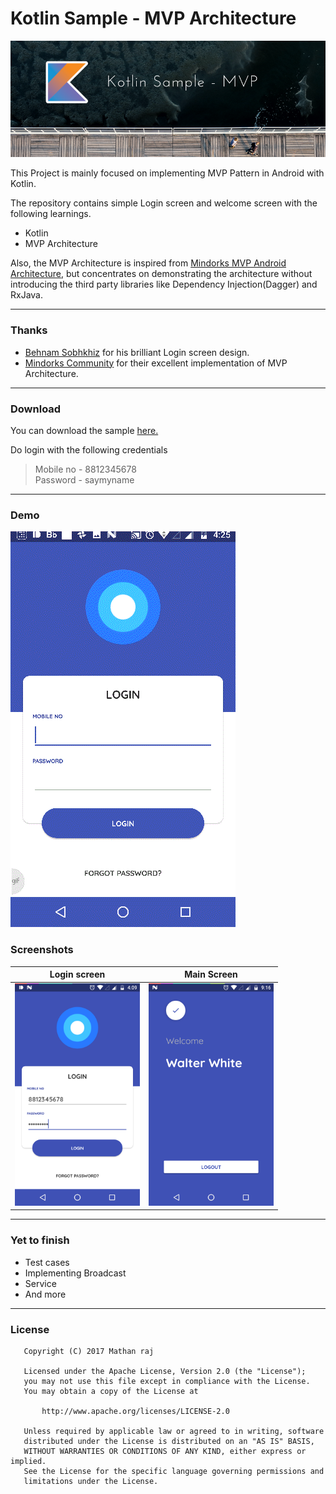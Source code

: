 # **Kotlin Sample - MVP Architecture**

![Image](img/banner.png)

This Project is mainly focused on implementing MVP Pattern in Android with Kotlin.

The repository contains simple Login screen and welcome screen with the following learnings.
    
* Kotlin
* MVP Architecture

Also, the MVP Architecture is inspired from [Mindorks MVP Android Architecture](https://github.com/MindorksOpenSource/android-mvp-architecture), but concentrates on demonstrating the architecture without introducing the third party libraries like Dependency Injection(Dagger) and RxJava.

----------

### Thanks ###  

* [Behnam Sobhkhiz](https://www.uplabs.com/behnamsobhkhiz) for his brilliant Login screen design.
* [Mindorks Community](http://github.com/mindorksOpenSource/) for their excellent implementation of MVP Architecture.

----------

### Download ###

You can download the sample [here.](https://firebasestorage.googleapis.com/v0/b/friendly-chat-4a901.appspot.com/o/app-debug.apk?alt=media&token=654fccba-fbb5-44eb-9a0a-c06396f3e215)

Do login with the following credentials 

> Mobile no - 8812345678   
> Password - saymyname
----------

### Demo ###
![Image](img/screenflow.gif)

### Screenshots ###

Login screen                                  |  Main Screen                                 |  
:--------------------------------------------:|:--------------------------------------------:|
<img src="img/screenshot-1.png" width="200">  |<img src="img/screenshot-2.png" width="200">  |

---------

### Yet to finish ###

* Test cases
* Implementing Broadcast
* Service
* And more

---------

### License
```
   Copyright (C) 2017 Mathan raj

   Licensed under the Apache License, Version 2.0 (the "License");
   you may not use this file except in compliance with the License.
   You may obtain a copy of the License at

       http://www.apache.org/licenses/LICENSE-2.0

   Unless required by applicable law or agreed to in writing, software
   distributed under the License is distributed on an "AS IS" BASIS,
   WITHOUT WARRANTIES OR CONDITIONS OF ANY KIND, either express or implied.
   See the License for the specific language governing permissions and
   limitations under the License.
```
